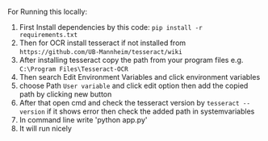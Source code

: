 For Running this locally:
1. First Install dependencies by this code:
 `pip install -r requirements.txt`
2. Then for OCR install tesseract if not installed from `https://github.com/UB-Mannheim/tesseract/wiki`
3. After installing tesseract copy the path from your program files e.g. `C:\Program Files\Tesseract-OCR`
4. Then search Edit Environment Variables and click environment variables
5. choose Path `User variable` and click edit option then add the copied path by clicking new button
6. After that open cmd and check the tesseract version by `tesseract --version` if it shows error then check the added path in systemvariables
7. In command line write 'python app.py'
8. It will run nicely
